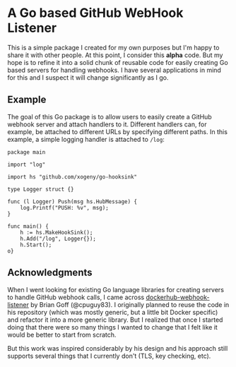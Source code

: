 # A Go based GitHub WebHook Listener

This is a simple package I created for my own purposes but I'm happy
to share it with other people.  At this point, I consider this
**alpha** code.  But my hope is to refine it into a solid chunk of
reusable code for easily creating Go based servers for handling
webhooks.  I have several applications in mind for this and I suspect
it will change significantly as I go.

## Example

The goal of this Go package is to allow users to easily create a
GitHub webhook server and attach handlers to it.  Different handlers
can, for example, be attached to different URLs by specifying
different paths.  In this example, a simple logging handler is
attached to `/log`:

```
package main

import "log"

import hs "github.com/xogeny/go-hooksink"

type Logger struct {}

func (l Logger) Push(msg hs.HubMessage) {
	log.Printf("PUSH: %v", msg);
}

func main() {
	h := hs.MakeHookSink();
	h.Add("/log", Logger{});
	h.Start();
o}
```

## Acknowledgments

When I went looking for existing Go language libraries for creating
servers to handle GitHub webhook calls, I came across
[dockerhub-webhook-listener](https://github.com/cpuguy83/dockerhub-webhook-listener)
by Brian Goff (@cpuguy83).  I originally planned to reuse the code in
his repository (which was mostly generic, but a little bit Docker
specific) and refactor it into a more generic library.  But I realized
that once I started doing that there were so many things I wanted to
change that I felt like it would be better to start from scratch.

But this work was inspired considerably by his design and his approach
still supports several things that I currently don't (TLS, key
checking, etc).
